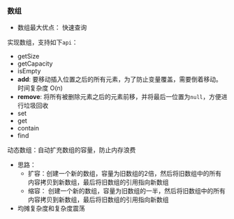 ### 数组

* 数组最大优点： 快速查询

实现数组，支持如下`api`：

* getSize
* getCapacity
* isEmpty
* **add**: 要移动插入位置之后的所有元素，为了防止变量覆盖，需要倒着移动。 时间复杂度 O(n)
* **remove**: 将所有被删除元素之后的元素前移，并将最后一位置为`null`，方便进行垃圾回收
* set
* get
* contain
* find

动态数组：自动扩充数组的容量，防止内存浪费

* 思路：
  * 扩容：创建一个新的数组，容量为旧数组的2倍，然后将旧数组中的所有内容拷贝到新数组，最后将旧数组的引用指向新数组
  * 缩容： 创建一个新的数组，容量为旧数组的一半，然后将旧数组中的所有内容拷贝到新数组，最后将旧数组的引用指向新数组
* 均摊复杂度和复杂度震荡
